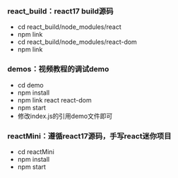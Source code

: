 ### react_build：react17 build源码

* cd react_build/node_modules/react
* npm link
* cd react_build/node_modules/react-dom
* npm link

### demos：视频教程的调试demo

* cd demo
* npm install
* npm link react react-dom
* npm start
* 修改index.js的引用demo文件即可

### reactMini：遵循react17源码，手写react迷你项目

* cd reactMini
* npm install
* npm start
